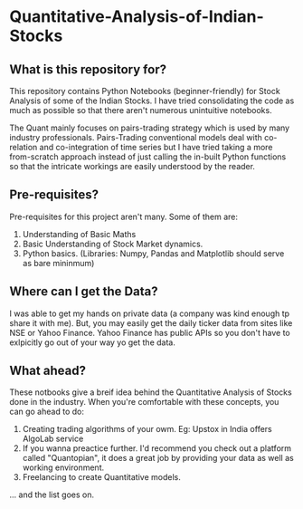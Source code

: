 # Quantitative-Analysis-of-Indian-Stocks

## What is this repository for?
This repository contains Python Notebooks (beginner-friendly) for Stock Analysis of some of the Indian Stocks.
I have tried consolidating the code as much as possible so that there aren't numerous unintuitive notebooks.

The Quant mainly focuses on pairs-trading strategy which is used by many industry professionals. 
Pairs-Trading conventional models deal with co-relation and co-integration of time series but I have tried taking a more from-scratch approach instead of just calling the in-built Python functions so that the intricate workings are easily understood by the reader.

## Pre-requisites?
Pre-requisites for this project aren't many. Some of them are:
1. Understanding of Basic Maths
2. Basic Understanding of Stock Market dynamics.
3. Python basics. (Libraries: Numpy, Pandas and Matplotlib should serve as bare mininmum)

## Where can I get the Data?
I was able to get my hands on private data (a company was kind enough tp share it with me). But, you may easily get the daily ticker data from sites like NSE or Yahoo Finance.
Yahoo Finance has public APIs so you don't have to exlpicitly go out of your way yo get the data.

## What ahead?
These notbooks give a breif idea behind the Quantitative Analysis of Stocks done in the industry. When you're comfortable with these concepts, you can go ahead to do:

1. Creating trading algorithms of your owm. Eg: Upstox in India offers AlgoLab service
2. If you wanna preactice further. I'd recommend you check out a platform called "Quantopian", it does a great job by providing your data as well as working environment.
3. Freelancing to create Quantitative models.

... and the list goes on.
